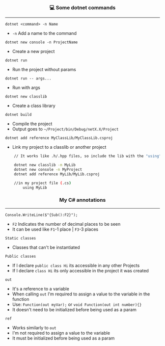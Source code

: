 <h3 align="center">💻 Some dotnet commands</h3>

---

`dotnet <command> -n Name`
- `-n` Add a name to the command

`dotnet new console -n ProjectName`
- Create a new project

`dotnet run`
- Run the project without params

`dotnet run -- args...`
- Run with args

`dotnet new classlib`
- Create a class library

`dotnet build`
- Compile the project
- Output goes to `~/Project/bin/Debug/netX.X/Project`

`dotnet add reference MyClassLib/MyClassLib.csproj`
- Link my project to a classlib or another project
```bash
	// It works like .h/.hpp files, so include the lib with the "using" keyword

	dotnet new classlib -n MyLib
	dotnet new console -n MyProject
	dotnet add reference MyLib/MyLib.csproj

	//in my project file (.cs)
		using MyLib
```

<h3 align="center">My C# annotations</h3>

---

`Console.WriteLine($"{Sub():F2}");` 
- `F2` Indicates the number of decimal places to be seen  
- It can be used like `F1`-1 place | `F3`-3 places

`Static classes`
- Classes that can't be instantiated

`Public classes`  
- If I declare `public class Hi` its accessible in any other Projects
- If I declare `class Hi` its only accessible in the project it was created

`out`  
- It's a reference to a variable
- When calling `out` I'm required to assign a value to the variable in the function
- Use: `Function(out myVar);` or `void Function(out int number){}`
- It doesn't need to be initialized before being used as a param

`ref`
- Works similarly to `out`
- I'm not required to assign a value to the variable
- It must be initialized before being used as a param
